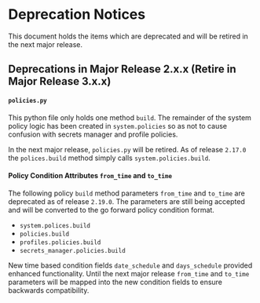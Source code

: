 # Deprecation Notices

This document holds the items which are deprecated and will be retired in the next major release.

## Deprecations in Major Release 2.x.x (Retire in Major Release 3.x.x)

#### `policies.py`

This python file only holds one method `build`. The remainder of the system policy logic has been created
in `system.policies` so as not to cause confusion with secrets manager and profile policies.

In the next major release, `policies.py` will be retired. As of release `2.17.0` the `polices.build` method
simply calls `system.policies.build`. 


#### Policy Condition Attributes `from_time` and `to_time`

The following policy `build` method parameters `from_time` and `to_time` are deprecated as of release `2.19.0`. The 
parameters are still being accepted and will be converted to the go forward policy condition format.

* `system.polices.build`
* `policies.build`
* `profiles.policies.build`
* `secrets_manager.policies.build`

New time based condition fields `date_schedule` and `days_schedule` provided enhanced functionality. Until the next
major release `from_time` and `to_time` parameters will be mapped into the new condition fields to ensure backwards
compatibility.
